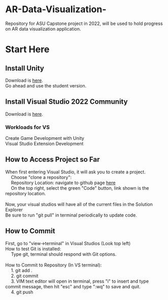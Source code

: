# AR-Data-Visualization-
Repository for ASU Capstone project in 2022, will be used to hold progress on AR data visualization application.

# Start Here

## Install Unity
Download is [here](https://store.unity.com/#plans-individual).<br />
Go ahead and use the student version.

## Install Visual Studio 2022 Community

Download is [here](https://visualstudio.microsoft.com/vs/).  

### Workloads for VS

Create Game Development with Unity<br />
Visual Studio Extension Development

## How to Access Project so Far
When first entering Visual Studio, it will ask you to create a project. <br />
&emsp; Choose "clone a repository": <br />
&emsp; 	Repository Location: navigate to github page [here](https://github.com/Logan-Bock/Love-and-War) <br />
&emsp; On the top right, select the green "Code" button, link shown is the repository location.<br />
<br />
Now, your visual studios will have all of the current files in the Solution Explorer<br />
Be sure to run "git pull" in terminal periodically to update code.<br />

## How to Commit
First, go to "view->terminal" in Visual Studios (Look top left)<br />
How to test Git is installed: <br />
&emsp; Type git, terminal should respond with Git options.<br /><br />
How to Commit to Repository (In VS terminal):<br />
&emsp; 1. git add . <br />
&emsp; 2. git commit <br /> 
&emsp; 3. VIM text editor will open in terminal, press "i" to insert and type commit message, then hit "esc" and type ":wq" to save and quit. <br />
&emsp; 4. git push <br />
